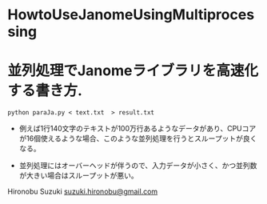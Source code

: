 # HowtoUseJanomeUsingMultiprocessing


# 並列処理でJanomeライブラリを高速化する書き方.

```Shell
python paraJa.py < text.txt  > result.txt
```


- 例えば1行140文字のテキストが100万行あるようなデータがあり、CPUコアが16個使えるような場合、このような並列処理を行うとスループットが良くなる。


- 並列処理にはオーバーヘッドが伴うので、入力データが小さく、かつ並列数が大きい場合はスループットが悪い。


Hironobu Suzuki <suzuki.hironobu@gmail.com>
